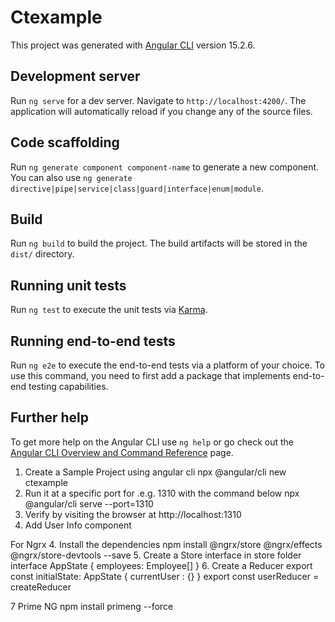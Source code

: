 # Ctexample

This project was generated with [Angular CLI](https://github.com/angular/angular-cli) version 15.2.6.

## Development server

Run `ng serve` for a dev server. Navigate to `http://localhost:4200/`. The application will automatically reload if you change any of the source files.

## Code scaffolding

Run `ng generate component component-name` to generate a new component. You can also use `ng generate directive|pipe|service|class|guard|interface|enum|module`.

## Build

Run `ng build` to build the project. The build artifacts will be stored in the `dist/` directory.

## Running unit tests

Run `ng test` to execute the unit tests via [Karma](https://karma-runner.github.io).

## Running end-to-end tests

Run `ng e2e` to execute the end-to-end tests via a platform of your choice. To use this command, you need to first add a package that implements end-to-end testing capabilities.

## Further help

To get more help on the Angular CLI use `ng help` or go check out the [Angular CLI Overview and Command Reference](https://angular.io/cli) page.


1. Create a Sample Project using angular cli
    npx @angular/cli new ctexample
2.  Run it at a specific port for .e.g. 1310 with the command below
    npx @angular/cli serve --port=1310
3.  Verify by visiting the browser at http://localhost:1310
4.  Add User Info component

For Ngrx
4. Install the dependencies
    npm install @ngrx/store @ngrx/effects @ngrx/store-devtools --save
5. Create a Store interface  in store folder
    interface AppState {
        employees: Employee[]
    }
6. Create a Reducer
    export const initialState: AppState {
        currentUser : {}
    }
    export const userReducer = createReducer

7 Prime NG
npm install primeng --force